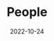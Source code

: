 ---
title: People
date: 2022-10-24

type: landing

sections:
  - block: people
    content:
      title: Meet the Team
      # Choose which groups/teams of users to display.
      #   Edit `user_groups` in each user's profile to add them to one or more of these groups.
      user_groups:
          - Principal Investigators
          - Researchers
          - Graduate Students
          - Administration
          - Visitors
          - Alumni
      sort_by: Params.last_name
      sort_ascending: true
    design:
      show_interests: false
      show_role: true
      show_social: true

  - block: people
    content:
      title: Graduate Students
      user_groups:
        - PhD Students
        - Master Students
      sort_by: Params.last_name
      sort_ascending: true
    design:
      show_interests: false
      show_role: true
      show_social: true
      text_align: left

  - block: people
    content:
      title: Undergraduate Students
      user_groups:
        - Undergrad Students
      sort_by: Params.last_name
      sort_ascending: true
    design:
      show_interests: false
      show_role: true
      show_social: true
      text_align: left

  - block: people
    content:
      title: Alumnis
      user_groups:
        - Alumni
      sort_by: Params.last_name
      sort_ascending: true
    design:
      show_interests: false
      show_role: true
      show_social: true
      text_align: left
---